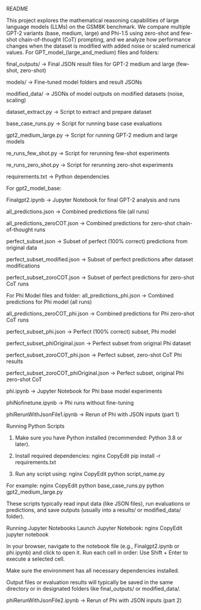 README


This project explores the mathematical reasoning capabilities of large language models (LLMs) on the GSM8K benchmark. We compare multiple GPT-2 variants (base, medium, large) and Phi-1.5 using zero-shot and few-shot chain-of-thought (CoT) prompting, and we analyze how performance changes when the dataset is modified with added noise or scaled numerical values.
For GPT_model_(large_and_medium) files and folders:

final_outputs/ → Final JSON result files for GPT-2 medium and large (few-shot, zero-shot)


models/ → Fine-tuned model folders and result JSONs


modified_data/ → JSONs of model outputs on modified datasets (noise, scaling)


dataset_extract.py → Script to extract and prepare dataset


base_case_runs.py → Script for running base case evaluations


gpt2_medium_large.py → Script for running GPT-2 medium and large models


re_runs_few_shot.py → Script for rerunning few-shot experiments


re_runs_zero_shot.py → Script for rerunning zero-shot experiments


requirements.txt → Python dependencies

For gpt2_model_base:

Finalgpt2.ipynb → Jupyter Notebook for final GPT-2 analysis and runs


all_predictions.json → Combined predictions file (all runs)


all_predictions_zeroCOT.json → Combined predictions for zero-shot chain-of-thought runs


perfect_subset.json → Subset of perfect (100% correct) predictions from original data


perfect_subset_modified.json → Subset of perfect predictions after dataset modifications


perfect_subset_zoroCOT.json → Subset of perfect predictions for zero-shot CoT runs

For Phi Model files and folder:
all_predictions_phi.json → Combined predictions for Phi model (all runs)


all_predictions_zeroCOT_phi.json → Combined predictions for Phi zero-shot CoT runs


perfect_subset_phi.json → Perfect (100% correct) subset, Phi model


perfect_subset_phiOriginal.json → Perfect subset from original Phi dataset


perfect_subset_zoroCOT_phi.json → Perfect subset, zero-shot CoT Phi results


perfect_subset_zoroCOT_phiOriginal.json → Perfect subset, original Phi zero-shot CoT


phi.ipynb → Jupyter Notebook for Phi base model experiments


phiNofinetune.ipynb → Phi runs without fine-tuning


phiRerunWithJsonFile1.ipynb → Rerun of Phi with JSON inputs (part 1)

Running Python Scripts
1. Make sure you have Python installed (recommended: Python 3.8 or later).
2.  Install required dependencies:
nginx
CopyEdit
pip install -r requirements.txt

3. Run any script using:
nginx
CopyEdit
python script_name.py

For example:
nginx
CopyEdit
python base_case_runs.py
python gpt2_medium_large.py

These scripts typically read input data (like JSON files), run evaluations or predictions, and save outputs (usually into a results/ or modified_data/ folder).

Running Jupyter Notebooks
Launch Jupyter Notebook:
nginx
CopyEdit
jupyter notebook

In your browser, navigate to the notebook file (e.g., Finalgpt2.ipynb or phi.ipynb) and click to open it.
 Run each cell in order:
Use Shift + Enter to execute a selected cell.


Make sure the environment has all necessary dependencies installed.


Output files or evaluation results will typically be saved in the same directory or in designated folders like final_outputs/ or modified_data/.

phiRerunWithJsonFile2.ipynb → Rerun of Phi with JSON inputs (part 2)

